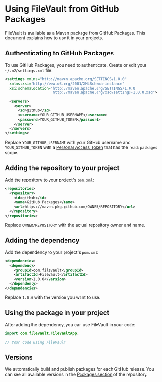 # Using FileVault from GitHub Packages

FileVault is available as a Maven package from GitHub Packages. This document explains how to use it in your projects.

## Authenticating to GitHub Packages

To use GitHub Packages, you need to authenticate. Create or edit your `~/.m2/settings.xml` file:

```xml
<settings xmlns="http://maven.apache.org/SETTINGS/1.0.0"
  xmlns:xsi="http://www.w3.org/2001/XMLSchema-instance"
  xsi:schemaLocation="http://maven.apache.org/SETTINGS/1.0.0
                      http://maven.apache.org/xsd/settings-1.0.0.xsd">

  <servers>
    <server>
      <id>github</id>
      <username>YOUR_GITHUB_USERNAME</username>
      <password>YOUR_GITHUB_TOKEN</password>
    </server>
  </servers>
</settings>
```

Replace `YOUR_GITHUB_USERNAME` with your GitHub username and `YOUR_GITHUB_TOKEN` with a [Personal Access Token](https://github.com/settings/tokens) that has the `read:packages` scope.

## Adding the repository to your project

Add the repository to your project's `pom.xml`:

```xml
<repositories>
  <repository>
    <id>github</id>
    <name>GitHub Packages</name>
    <url>https://maven.pkg.github.com/OWNER/REPOSITORY</url>
  </repository>
</repositories>
```

Replace `OWNER/REPOSITORY` with the actual repository owner and name.

## Adding the dependency

Add the dependency to your project's `pom.xml`:

```xml
<dependencies>
  <dependency>
    <groupId>com.filevault</groupId>
    <artifactId>FileVault</artifactId>
    <version>1.0.0</version>
  </dependency>
</dependencies>
```

Replace `1.0.0` with the version you want to use.

## Using the package in your project

After adding the dependency, you can use FileVault in your code:

```java
import com.filevault.FileVaultApp;

// Your code using FileVault
```

## Versions

We automatically build and publish packages for each GitHub release. You can see all available versions in the [Packages section](https://github.com/OWNER/REPOSITORY/packages) of the repository. 